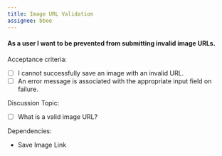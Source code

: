 ```yaml
---
title: Image URL Validation
assignee: bboe
---
```


#### As a user I want to be prevented from submitting invalid image URLs.

Acceptance criteria:
- [ ] I cannot successfully save an image with an invalid URL.
- [ ] An error message is associated with the appropriate input field on
  failure.

Discussion Topic:
- [ ] What is a valid image URL?

Dependencies:
- Save Image Link
